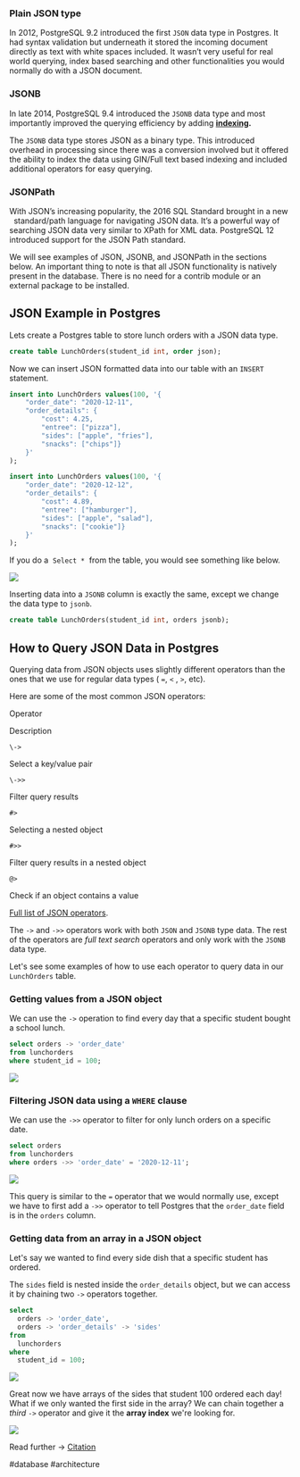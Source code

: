 ### Plain JSON type

In 2012, PostgreSQL 9.2 introduced the first `JSON` data type in Postgres. It had syntax validation but underneath it stored the incoming document directly as text with white spaces included. It wasn’t very useful for real world querying, index based searching and other functionalities you would normally do with a JSON document.

### JSONB

In late 2014, PostgreSQL 9.4 introduced the `JSONB` data type and most importantly improved the querying efficiency by adding **[indexing](https://blog.arctype.com/database-index/).** 

The `JSONB` data type stores JSON as a binary type. This introduced overhead in processing since there was a conversion involved but it offered the ability to index the data using GIN/Full text based indexing and included additional operators for easy querying.

### JSONPath

With JSON’s increasing popularity, the 2016 SQL Standard brought in a new   standard/path language for navigating JSON data. It’s a powerful way of     searching JSON data very similar to XPath for XML data. PostgreSQL 12 introduced support for the JSON Path standard.

We will see examples of JSON, JSONB, and JSONPath in the sections below. An important thing to note is that all JSON functionality is natively present in the database. There is no need for a contrib module or an external package to be installed.

## JSON Example in Postgres

Lets create a Postgres table to store lunch orders with a JSON data type.

```sql
create table LunchOrders(student_id int, order json);
```

Now we can insert JSON formatted data into our table with an `INSERT` statement. 

```sql
insert into LunchOrders values(100, '{
	"order_date": "2020-12-11",
	"order_details": {
    	"cost": 4.25,
        "entree": ["pizza"],
    	"sides": ["apple", "fries"],
    	"snacks": ["chips"]}
	}'      
);

insert into LunchOrders values(100, '{
	"order_date": "2020-12-12",
	"order_details": {
    	"cost": 4.89,
        "entree": ["hamburger"],
    	"sides": ["apple", "salad"],
    	"snacks": ["cookie"]}
	}'      
);
```

If you do a  `Select *`  from the table, you would see something like below.

![](https://blog.arctype.com/content/images/2021/01/Screen-Shot-2021-01-30-at-10.10.32-PM.png)


Inserting data into a `JSONB` column is exactly the same, except we change the data type to `jsonb`.

```sql
create table LunchOrders(student_id int, orders jsonb);
```

## How to Query JSON Data in Postgres

Querying data from JSON objects uses slightly different operators than the ones that we use for regular data types ( `=`, `<` , `>`, etc). 

Here are some of the most common JSON operators:

Operator

Description

`\->`

Select a key/value pair

`\->>`

Filter query results

`#>`

Selecting a nested object

`#>>`

Filter query results in a nested object

`@>`

Check if an object contains a value

[Full list of JSON operators](https://www.postgresql.org/docs/12/functions-json.html).

The `->` and `->>` operators work with both `JSON` and `JSONB` type data. The rest of the operators are _full text search_ operators and only work with the `JSONB` data type.

Let's see some examples of how to use each operator to query data in our `LunchOrders` table. 

### Getting values from a JSON object

We can use the `->` operation to find every day that a specific student bought a school lunch. 

```sql
select orders -> 'order_date'
from lunchorders
where student_id = 100;
```

![](https://blog.arctype.com/content/images/2021/01/Screen-Shot-2021-01-30-at-10.13.44-PM.png)

### Filtering JSON data using a `WHERE` clause

We can use the `->>` operator to filter for only lunch orders on a specific date.

```sql
select orders
from lunchorders
where orders ->> 'order_date' = '2020-12-11';
```

![](https://blog.arctype.com/content/images/2021/01/Screen-Shot-2021-01-30-at-10.44.10-PM.png)

This query is similar to the `=` operator that we would normally use, except we have to first add a `->>` operator to tell Postgres that the `order_date` field is in the `orders` column.

### Getting data from an array in a JSON object 

Let's say we wanted to find every side dish that a specific student has ordered.

The `sides` field is nested inside the `order_details` object, but we can access it by chaining two `->` operators together.

```sql
select
  orders -> 'order_date',
  orders -> 'order_details' -> 'sides'
from
  lunchorders
where
  student_id = 100;
```

![](https://blog.arctype.com/content/images/2021/01/Screen-Shot-2021-01-30-at-11.05.10-PM.png)

Great now we have arrays of the sides that student 100 ordered each day! What if we only wanted the first side in the array? We can chain together a _third_ `->` operator and give it the **array index** we're looking for.

![](https://blog.arctype.com/content/images/2021/01/Screen-Shot-2021-01-30-at-11.10.14-PM.png)

Read further -> [Citation](https://blog.arctype.com/json-in-postgresql/?utm_campaign=json-postgres&utm_medium=blog&utm_source=reddit) 

#database #architecture 